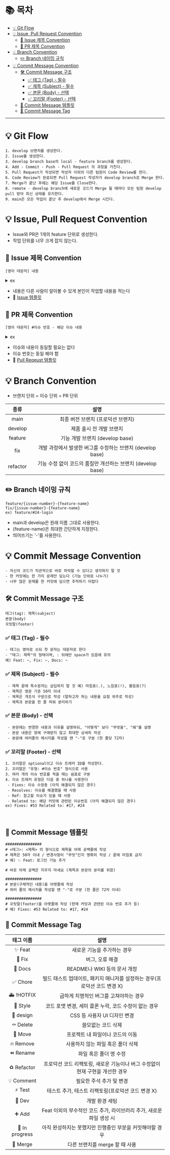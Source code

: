 # 📚 목차
- [💡 Git Flow](#-git-flow)
- [💡 Issue, Pull Request Convention](#-issue-pull-request-convention)
  - [📌 Issue 제목 Convention](#-issue-제목-convention)
  - [📌 PR 제목 Convention](#-pr-제목-convention)
- [💡 Branch Convention](#-branch-convention)
  - [✏️ Branch 네이밍 규칙](#️-branch-네이밍-규칙)
- [💡 Commit Message Convention](#-commit-message-convention)
  - [🛠️ Commit Message 구조](#️-commit-message-구조)
    - [✅ 태그 (Tag) - 필수](#-태그-tag---필수)
    - [✅ 제목 (Subject) - 필수](#-제목-subject---필수)
    - [✅ 본문 (Body) - 선택](#-본문-body---선택)
    - [✅ 꼬리말 (Footer) - 선택](#-꼬리말-footer---선택)
  - [📝 Commit Message 템플릿](#-commit-message-템플릿)
  - [🖤 Commit Message Tag](#-commit-message-tag)


---

# 💡 Git Flow
```
1. develop 브랜치를 생성한다.
2. Issue를 생성한다.
3. develop branch base의 local - feature branch를 생성한다.
4. Add - Commit - Push - Pull Request 의 과정을 거친다.
5. Pull Request가 작성되면 작성자 이외의 다른 팀원이 Code Review를 한다.
6. Code Review가 완료되면 Pull Request 작성자가 develop branch로 Merge 한다.
7. Merge가 끝난 후에는 해당 Issue를 Close한다.
8. remote - develop branch에 새로운 코드가 Merge 될 때마다 모든 팀원 develop pull 받아 최신 상태를 유지한다.
9. main은 모든 작업이 끝난 후 develop에서 Merge 시킨다.
```

# 💡 Issue, Pull Request Convention
- Issue와 PR은 1개의 feature 단위로 생성한다.
- 작업 단위를 너무 크게 잡지 않는다.
  
## 📌 Issue 제목 Convention
```
[영어 대문자] 내용
```
<details>
<summary>ex</summary>
<img width="810" alt="스크린샷 2024-01-20 오후 4 32 51" src="https://github.com/eunji8784/Git-Share/assets/70746467/e6db96e9-d34f-4198-812c-cf660d92e72c">
</details>

- 내용은 다른 사람이 알아볼 수 있게 본인이 작업할 내용을 적는다
- 🔗 [Issue 템플릿](.github/ISSUE_TEMPLATE/)

## 📌 PR 제목 Convention
```
[영어 대문자] #이슈 번호 - 해당 이슈 내용
```
<details>
<summary>ex</summary>
<img width="519" alt="스크린샷 2024-01-20 오후 4 29 53" src="https://github.com/eunji8784/Git-Share/assets/70746467/2e5b35e5-1f23-4be3-b936-cea008a45308">
</details>

- 이슈와 내용이 동일할 필요는 없다
- 이슈 번호는 동일 해야 함
- 🔗 [Pull Reqeust 템플릿](.github/PULL_REQUEST_TEMPLATE.md)

# 💡 Branch Convention
- 브랜치 단위 = 이슈 단위 = PR 단위
  
| 종류 | 설명 |
| :--: | :-----: |
| main | 최종 버전 브랜치 (프로덕션 브랜치) |
| develop | 제품 출시 전 개발 브랜치 |
| feature | 기능 개발 브랜치 (develop base) |
| fix | 개발 과정에서 발생한 버그를 수정하는 브랜치 (develop base) |
| refactor | 기능 수정 없이 코드의 품질만 개선하는 브랜치 (develop base) |

## ✏️ Branch 네이밍 규칙
```
feature/{issue-number}-{feature-name}
fix/{issue-number}-{feature-name}
ex) feature/#24-login
```
- main과 develop은 원래 이름 그대로 사용한다.
- {feature-name}은 최대한 간단하게 지정한다.
- 띄어쓰기는 '-'를 사용한다.

# 💡 Commit Message Convention
```
- 자신의 코드가 직관적으로 바로 파악할 수 있다고 생각하지 말 것
- 한 커밋에는 한 가지 문제만 담는다 (기능 단위로 나누기)
- 너무 많은 문제를 한 커밋에 담으면 추적하기 어렵다
```

## 🛠️ Commit Message 구조
```
태그(tag): 제목(subject)
본문(body)
꼬릿말(footer)
```

### ✅ 태그 (Tag) - 필수
```
- 태그는 영어로 쓰되 첫 문자는 대문자로 한다
- "태그: 제목"의 형태이며, : 뒤에만 space가 있음에 유의
예) Feat: ~, Fix: ~, Docs: ~ 
```

### ✅ 제목 (Subject) - 필수
```
 - 제목 끝에 특수문자는 삽입하지 말 것 예) 마침표(.), 느낌표(!), 물음표(?)
 - 제목은 영문 기준 50자 이내
 - 제목은 개조식 구문으로 작성 (말하고자 하는 내용을 요점 위주로 작성)
 - 제목과 본문을 한 줄 띄워 분리하기
```

### ✅ 본문 (Body) - 선택
```
 - 본문에는 변경한 내용과 이유를 설명하되, "어떻게" 보다 "무엇을", "왜"를 설명
 - 본문 내용은 양에 구애받지 않고 최대한 상세히 작성
 - 본문에 여러줄의 메시지를 작성할 땐 "-"로 구분 (한 줄당 72자)
```

### ✅ 꼬리말 (Footer) - 선택
```
1. 꼬리말은 optional이고 이슈 트래커 ID를 작성한다.
2. 꼬리말은 "유형: #이슈 번호" 형식으로 사용
3. 여러 개의 이슈 번호를 적을 때는 쉼표로 구분
4. 이슈 트래커 유형은 다음 중 하나를 사용한다
 - Fixes: 이슈 수정중 (아직 해결되지 않은 경우)
 - Resolves: 이슈를 해결했을 때 사용
 - Ref: 참고할 이슈가 있을 때 사용
 - Related to: 해당 커밋에 관련된 이슈번호 (아직 해결되지 않은 경우)
ex) Fixes: #53 Related to: #17, #24
```
 
## 📝 Commit Message 템플릿 
```
################
# <태그>: <제목> 의 형식으로 제목을 아래 공백줄에 작성
# 제목은 50자 이내 / 변경사항이 "무엇"인지 명확히 작성 / 끝에 마침표 금지
# 예) ✨ Feat: 로그인 기능 추가

# 바로 아래 공백은 지우지 마세요 (제목과 본문의 분리를 위함)

################
# 본문(구체적인 내용)을 아랫줄에 작성
# 여러 줄의 메시지를 작성할 땐 "-"로 구분 (한 줄은 72자 이내)

################
# 꼬릿말(footer)을 아랫줄에 작성 (현재 커밋과 관련된 이슈 번호 추가 등)
# 예) Fixes: #53 Related to: #17, #24
```


## 🖤 Commit Message Tag 

| 태그 이름| 설명 |
| :--: | :-----: |
| ✨ Feat | 새로운 기능을 추가하는 경우 |
| 🐛 Fix | 버그, 오류 해결 |
| 📝 Docs | README나 WIKI 등의 문서 개정 |
| ✅ Chore | 빌드 태스트 업데이트, 패키지 매니저를 설정하는 경우(프로덕션 코드 변경 X) |
| 🚑️ !HOTFIX | 급하게 치명적인 버그를 고쳐야하는 경우 |
| 💄 Style | 코드 포맷 변경, 세미 콜론 누락, 코드 수정이 없는 경우 |
| 🎨 design | CSS 등 사용자 UI 디자인 변경 |
| ⚰️ Delete | 쓸모없는 코드 삭제 |
| 🚚 Move | 프로젝트 내 파일이나 코드의 이동 |
| 🔥 Remove |	사용하지 않는 파일 혹은 폴더 삭제 |
| ⏪️ Rename | 파일 혹은 폴더 명 수정 |
| ♻️ Refactor | 프로덕션 코드 리팩토링, 새로운 기능이나 버그 수정없이 현재 구현을 개선한 경우 |
| 💡 Comment | 필요한 주석 추가 및 변경 |
| ⚡️ Test | 테스트 추가, 테스트 리팩토링(프로덕션 코드 변경 X) |
| 🧭 Dev | 개발 환경 세팅 |
| ➕ Add | Feat 이외의 부수적인 코드 추가, 라이브러리 추가, 새로운 파일 생성 시 |
| 🚧 In progress | 아직 완성하지는 못했지만 진행중인 부분을 커밋해야할 경우 |
| 🔀 Merge | 다른 브랜치를 merge 할 때 사용 |

